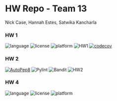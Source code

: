 # HW Repo - Team 13

Nick Case, Hannah Estes, Satwika Kancharla

### HW 1
![language](https://img.shields.io/badge/Language-Python-blue)
![license](https://img.shields.io/badge/License-MIT-green)
![platform](https://img.shields.io/badge/Platform-Linux-purple)
![HW1](https://github.com/SE-Fall-2024/HW/actions/workflows/hw1.yml/badge.svg)
[![codecov](https://codecov.io/gh/SE-Fall-2024/HW/graph/badge.svg?token=MGDF8WAVSP)](https://codecov.io/gh/SE-Fall-2024/HW)

### HW 2
[![AutoPep8](https://github.com/SE-Fall-2024/HW/actions/workflows/hw2_autopep8.yml/badge.svg)](https://github.com/SE-Fall-2024/HW/actions/workflows/hw2_autopep8.yml)
![Pylint](https://github.com/SE-Fall-2024/HW/actions/workflows/hw2_pylint.yml/badge.svg)
![Bandit](https://github.com/SE-Fall-2024/HW/actions/workflows/hw2_Bandit.yml/badge.svg)
![HW2](https://github.com/SE-Fall-2024/HW/actions/workflows/hw2.yml/badge.svg)

### HW 4
![language](https://img.shields.io/badge/Language-Shell-blue)
![license](https://img.shields.io/badge/License-MIT-green)
![platform](https://img.shields.io/badge/Platform-Linux-purple)
